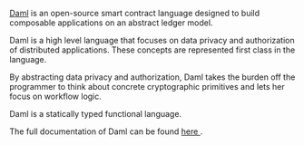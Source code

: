 [Daml](https://daml.com) is an open-source smart contract language designed to build composable
applications on an abstract ledger model.

Daml is a high level language that focuses on data privacy and authorization of distributed
applications. These concepts are represented first class in the language.

By abstracting data privacy and authorization, Daml takes the burden off the programmer to think
about concrete cryptographic primitives and lets her focus on workflow logic.

Daml is a statically typed functional language.

The full documentation of Daml can be found <a href="https://docs.daml.com"> here </a>.
